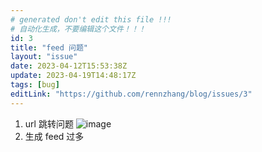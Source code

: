 ```yaml
---
# generated don't edit this file !!!
# 自动化生成，不要编辑这个文件！！！
id: 3
title: "feed 问题"
layout: "issue"
date: 2023-04-12T15:53:38Z
update: 2023-04-19T14:48:17Z
tags: [bug]
editLink: "https://github.com/rennzhang/blog/issues/3"
---
```


1. url 跳转问题
![image](https://user-images.githubusercontent.com/65269574/231513461-84213f09-3043-44de-9ca8-ea3d27a59af7.png)
2. 生成 feed 过多

